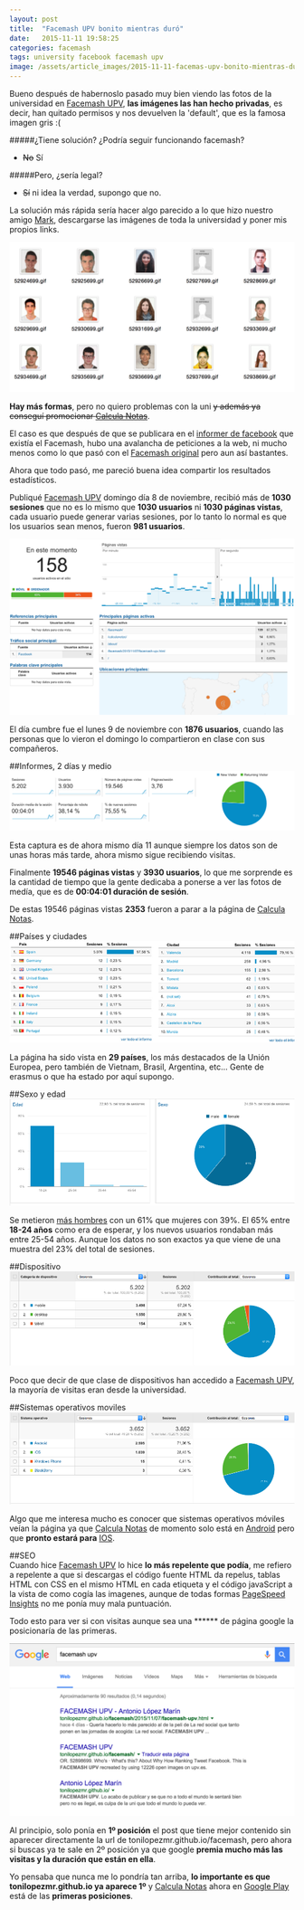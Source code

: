 ```yaml
---
layout: post
title:  "Facemash UPV bonito mientras duró"
date:   2015-11-11 19:58:25
categories: facemash
tags: university facebook facemash upv
image: /assets/article_images/2015-11-11-facemas-upv-bonito-mientras-duro/background.jpg
---
```



Bueno después de habernoslo pasado muy bien viendo las fotos de la universidad en [Facemash UPV][4], **las imágenes las han hecho privadas**, es decir, han quitado permisos y nos devuelven la 'default', que es la famosa imagen gris :(

#####¿Tiene solución? ¿Podría seguir funcionando facemash?

 - <del>No</del> Sí

#####Pero, ¿sería legal?

- <del>Sí</del> ni idea la verdad, supongo que no.

La solución más rápida sería hacer algo parecido a lo que hizo nuestro amigo [Mark][1], descargarse las imágenes de toda la universidad y poner mis propios links.

![Imágenes privadas descargadas de la UPV](/assets/article_images/2015-11-11-facemas-upv-bonito-mientras-duro/faces.png)

**Hay más formas**, pero no quiero problemas con la uni <del>y además ya conseguí promocionar [Calcula Notas][5]</del>.

El caso es que después de que se publicara en el [informer de facebook][2] que existía el Facemash, hubo una avalancha de peticiones a la web, ni mucho menos como lo que pasó con el [Facemash original][3] pero aun así bastantes.

Ahora que todo pasó, me pareció buena idea compartir los resultados estadísticos.

Publiqué [Facemash UPV][4] domingo día 8 de noviembre, recibió más de **1030 sesiones** que no es lo mismo que __1030 usuarios__ ni __1030 páginas vistas__, cada usuario puede generar varias sesiones, por lo tanto lo normal es que los usuarios sean menos, fueron **981 usuarios**.

![8 de octubre a las 23:16:21](/assets/article_images/2015-11-11-facemas-upv-bonito-mientras-duro/active_users_23.16.21.png)

El día cumbre fue el lunes 9 de noviembre con **1876 usuarios**, cuando las personas que lo vieron el domingo lo compartieron en clase con sus compañeros.

##Informes, 2 días y medio
</br>
![Visión general hasta el momento.](/assets/article_images/2015-11-11-facemas-upv-bonito-mientras-duro/total_est.png)

Esta captura es de ahora mismo día 11 aunque siempre los datos son de unas horas más tarde, ahora mismo sigue recibiendo visitas.

Finalmente **19546 páginas vistas** y **3930 usuarios**, lo que me sorprende es la cantidad de tiempo que la gente dedicaba a ponerse a ver las fotos de medía, que es de **00:04:01 duración de sesión**.

De estas 19546 páginas vistas **2353** fueron a parar a la página de [Calcula Notas][5].

##Países y ciudades
</br>
![Derecha países, izquierda Ciudades](/assets/article_images/2015-11-11-facemas-upv-bonito-mientras-duro/country.jpg)

La página ha sido vista en **29 países**, los más destacados de la Unión Europea, pero también de Vietnam, Brasil, Argentina, etc... Gente de erasmus o que ha estado por aquí supongo.

##Sexo y edad
</br>
![Sexo y edad](/assets/article_images/2015-11-11-facemas-upv-bonito-mientras-duro/ages.png)

Se metieron [más hombres][6] con un 61% que mujeres con 39%. El 65% entre **18-24 años** como era de esperar, y los nuevos usuarios rondaban más entre 25-54 años. Aunque los datos no son exactos ya que viene de una muestra del 23% del total de sesiones.


##Dispositivo
</br>
![Dispositivos](/assets/article_images/2015-11-11-facemas-upv-bonito-mientras-duro/devices.png)

Poco que decir de que clase de dispositivos han accedido a [Facemash UPV][4], la mayoría de visitas eran desde la universidad.

##Sistemas operativos moviles
</br>
![Dispositivos](/assets/article_images/2015-11-11-facemas-upv-bonito-mientras-duro/mobile_so.png)

Algo que me interesa mucho es conocer que sistemas operativos móviles veían la página ya que [Calcula Notas][5] de momento solo está en [Android][7] pero que **pronto estará para** [IOS][8].

##SEO
</br>
Cuando hice [Facemash UPV][4] lo hice **lo más repelente que podía**, me refiero a repelente a que si descargas el código fuente HTML da repelus, tablas HTML con CSS en el mismo HTML en cada etiqueta y el código javaScript a la vista de como cogía las imagenes, aunque de todas formas [PageSpeed Insights][9] no me ponía muy mala puntuación.

Todo esto para ver si con visitas aunque sea una ****** de página google la posicionaría de las primeras.

[![Busqueda en google de Facemash UPV](/assets/article_images/2015-11-11-facemas-upv-bonito-mientras-duro/google_facemash_upv.png)](https://www.google.es/#q=facemash+upv)

Al principio, solo ponía en **1º posición** el post que tiene mejor contenido sin aparecer directamente la url de tonilopezmr.github.io/facemash, pero ahora si buscas ya te sale en 2º posición ya que google **premia mucho más las visitas y la duración que están en ella**.

Yo pensaba que nunca me lo pondría tan arriba, **lo importante es que tonilopezmr.github.io ya aparece 1º** y [Calcula Notas][5] ahora en [Google Play][10] está de las **primeras posiciones**.

[1]: https://en.wikipedia.org/wiki/Mark_Zuckerberg
[2]: https://www.facebook.com/El-informer-UPV-195757263903995/timeline
[3]: https://en.wikipedia.org/wiki/History_of_Facebook#Facemash
[4]: http://tonilopezmr.github.io/facemash/
[5]: http://tonilopezmr.github.io/calculanotas/
[6]: http://www.reactiongifs.us/wp-content/uploads/2013/11/brent_rambo_approves.gif
[7]: https://www.android.com/intl/es_es/
[8]: http://www.apple.com/es/ios/
[9]: https://developers.google.com/speed/pagespeed/insights/?url=http%3A%2F%2Ftonilopezmr.github.io%2Ffacemash
[10]: https://play.google.com/store/search?q=calcula%20notas&c=apps&docType=1&sp=CAFiDwoNY2FsY3VsYSBub3Rhc3oFGADAAQKKAQIIAQ%3D%3D%3AS%3AANO1ljL8bhE&hl=es